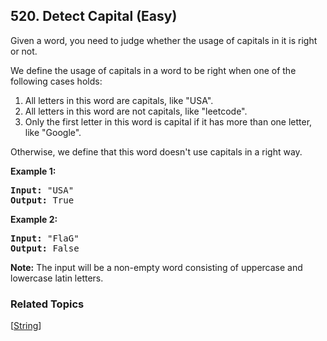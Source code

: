 <!--|This file generated by command(leetcode description); DO NOT EDIT.    |-->
<!--+----------------------------------------------------------------------+-->
<!--|@author    Openset <openset.wang@gmail.com>                           |-->
<!--|@link      https://github.com/openset                                 |-->
<!--|@home      https://github.com/openset/leetcode                        |-->
<!--+----------------------------------------------------------------------+-->

## 520. Detect Capital (Easy)

<p>
Given a word, you need to judge whether the usage of capitals in it is right or not.
</p>

<p>
We define the usage of capitals in a word to be right when one of the following cases holds:
<ol>
<li>All letters in this word are capitals, like "USA".</li>
<li>All letters in this word are not capitals, like "leetcode".</li>
<li>Only the first letter in this word is capital if it has more than one letter, like "Google".</li>
</ol>
Otherwise, we define that this word doesn't use capitals in a right way.
</p>


<p><b>Example 1:</b><br />
<pre>
<b>Input:</b> "USA"
<b>Output:</b> True
</pre>
</p>

<p><b>Example 2:</b><br />
<pre>
<b>Input:</b> "FlaG"
<b>Output:</b> False
</pre>
</p>

<p><b>Note:</b>
The input will be a non-empty word consisting of uppercase and lowercase latin letters.
</p>

### Related Topics
[[String](https://github.com/openset/leetcode/tree/master/tag/string/README.md)]
